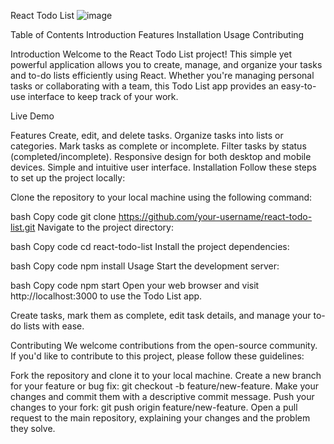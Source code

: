 React Todo List
![image](https://github.com/JGirulkar/Todo-List/assets/72917082/94bc9d67-75cd-4c45-ba46-1b9b077ea8a5)


Table of Contents
Introduction
Features
Installation
Usage
Contributing

Introduction
Welcome to the React Todo List project! This simple yet powerful application allows you to create, manage, and organize your tasks and to-do lists efficiently using React. Whether you're managing personal tasks or collaborating with a team, this Todo List app provides an easy-to-use interface to keep track of your work.

Live Demo

Features
Create, edit, and delete tasks.
Organize tasks into lists or categories.
Mark tasks as complete or incomplete.
Filter tasks by status (completed/incomplete).
Responsive design for both desktop and mobile devices.
Simple and intuitive user interface.
Installation
Follow these steps to set up the project locally:

Clone the repository to your local machine using the following command:

bash
Copy code
git clone https://github.com/your-username/react-todo-list.git
Navigate to the project directory:

bash
Copy code
cd react-todo-list
Install the project dependencies:

bash
Copy code
npm install
Usage
Start the development server:

bash
Copy code
npm start
Open your web browser and visit http://localhost:3000 to use the Todo List app.

Create tasks, mark them as complete, edit task details, and manage your to-do lists with ease.

Contributing
We welcome contributions from the open-source community. If you'd like to contribute to this project, please follow these guidelines:

Fork the repository and clone it to your local machine.
Create a new branch for your feature or bug fix: git checkout -b feature/new-feature.
Make your changes and commit them with a descriptive commit message.
Push your changes to your fork: git push origin feature/new-feature.
Open a pull request to the main repository, explaining your changes and the problem they solve.
